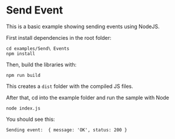 # Send Event

This is a basic example showing sending events using NodeJS.

First install dependencies in the root folder:
```
cd examples/Send\ Events
npm install
```

Then, build the libraries with:
```
npm run build
```

This creates a `dist` folder with the compiled JS files.

After that, cd into the example folder and run the sample with Node
```
node index.js
```

You should see this:
```
Sending event:  { message: 'OK', status: 200 }
```
